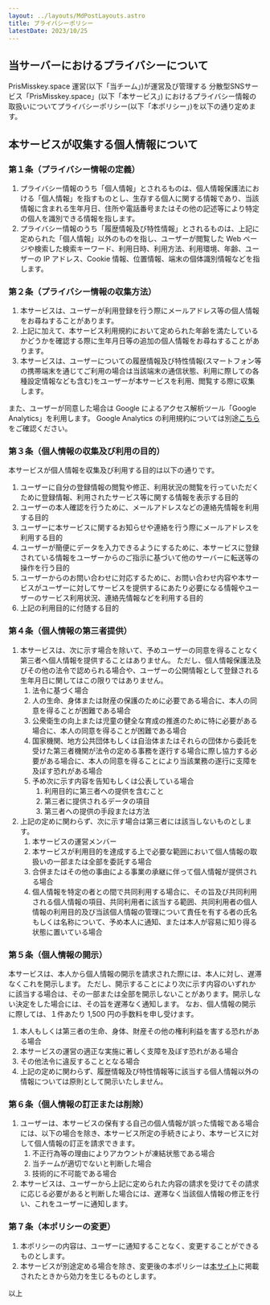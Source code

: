 ```yaml
---
layout: ../layouts/MdPostLayouts.astro
title: プライバシーポリシー
latestDate: 2023/10/25
---
```


## 当サーバーにおけるプライバシーについて

PrisMisskey.space 運営(以下「当チーム」)が運営及び管理する 分散型SNSサービス「PrisMisskey.space」(以下「本サービス」) におけるプライバシー情報の取扱いについてプライバシーポリシー(以下「本ポリシー」)を以下の通り定めます。

## 本サービスが収集する個人情報について

### 第１条（プライバシー情報の定義）

1.  プライバシー情報のうち「個人情報」とされるものは、個人情報保護法における「個人情報」を指すものとし、生存する個人に関する情報であり、当該情報に含まれる生年月日、住所や電話番号またはその他の記述等により特定の個人を識別できる情報を指します。
2.  プライバシー情報のうち「履歴情報及び特性情報」とされるものは、上記に定められた「個人情報」以外のものを指し、ユーザーが閲覧した Web ページや検索した検索キーワード、利用日時、利用方法、利用環境、年齢、ユーザーの IP アドレス、Cookie 情報、位置情報、端末の個体識別情報などを指します。

### 第２条（プライバシー情報の収集方法）

1.  本サービスは、ユーザーが利用登録を行う際にメールアドレス等の個人情報をお尋ねすることがあります。
2.  上記に加えて、本サービス利用規約において定められた年齢を満たしているかどうかを確認する際に生年月日等の追加の個人情報をお尋ねすることがあります。
3.  本サービスは、ユーザーについての履歴情報及び特性情報(スマートフォン等の携帯端末を通じてご利用の場合は当該端末の通信状態、利用に際しての各種設定情報なども含む)をユーザーが本サービスを利用、閲覧する際に収集します。

また、ユーザーが同意した場合は Google によるアクセス解析ツール「Google Analytics」を利用します。
Google Analytics の利用規約については別途[こちら](https://marketingplatform.google.com/about/analytics/terms/jp/)をご確認ください。

### 第３条（個人情報の収集及び利用の目的）

本サービスが個人情報を収集及び利用する目的は以下の通りです。

1.  ユーザーに自分の登録情報の閲覧や修正、利用状況の閲覧を行っていただくために登録情報、利用されたサービス等に関する情報を表示する目的
2.  ユーザーの本人確認を行うために、メールアドレスなどの連絡先情報を利用する目的
3.  ユーザーに本サービスに関するお知らせや連絡を行う際にメールアドレスを利用する目的
4.  ユーザーが簡便にデータを入力できるようにするために、本サービスに登録されている情報をユーザーからのご指示に基づいて他のサーバーに転送等の操作を行う目的
5.  ユーザーからのお問い合わせに対応するために、お問い合わせ内容や本サービスがユーザーに対してサービスを提供するにあたり必要になる情報やユーザーのサービス利用状況、連絡先情報などを利用する目的
6.  上記の利用目的に付随する目的

### 第４条（個人情報の第三者提供）

1.  本サービスは、次に示す場合を除いて、予めユーザーの同意を得ることなく第三者へ個人情報を提供することはありません。
    ただし、個人情報保護法及びその他の法令で認められる場合や、ユーザーの公開情報として登録される生年月日に関してはこの限りではありません。
    1.  法令に基づく場合
    2.  人の生命、身体または財産の保護のために必要である場合に、本人の同意を得ることが困難である場合
    3.  公衆衛生の向上または児童の健全な育成の推進のために特に必要がある場合に、本人の同意を得ることが困難である場合
    4.  国家機関、地方公共団体もしくは自治体またはそれらの団体から委託を受けた第三者機関が法令の定める事務を遂行する場合に際し協力する必要がある場合に、本人の同意を得ることにより当該業務の遂行に支障を及ぼす恐れがある場合
    5.  予め次に示す内容を告知もしくは公表している場合
        1.  利用目的に第三者への提供を含むこと
        2.  第三者に提供されるデータの項目
        3.  第三者への提供の手段または方法
2.  上記の定めに関わらず、次に示す場合は第三者には該当しないものとします。
    1.  本サービスの運営メンバー
    2.  本サービスが利用目的を達成する上で必要な範囲において個人情報の取扱いの一部または全部を委託する場合
    3.  合併またはその他の事由による事業の承継に伴って個人情報が提供される場合
    4.  個人情報を特定の者との間で共同利用する場合に、その旨及び共同利用される個人情報の項目、共同利用者に該当する範囲、共同利用者の個人情報の利用目的及び当該個人情報の管理について責任を有する者の氏名もしくは名称について、予め本人に通知、または本人が容易に知り得る状態に置いている場合

### 第５条（個人情報の開示）

本サービスは、本人から個人情報の開示を請求された際には、本人に対し、遅滞なくこれを開示します。
ただし、開示することにより次に示す内容のいずれかに該当する場合は、その一部または全部を開示しないことがあります。開示しない決定をした場合には、その旨を遅滞なく通知します。
なお、個人情報の開示に際しては、１件あたり 1,500 円の手数料を申し受けます。

1. 本人もしくは第三者の生命、身体、財産その他の権利利益を害する恐れがある場合
2. 本サービスの運営の適正な実施に著しく支障を及ぼす恐れがある場合
3. その他法令に違反することとなる場合
4. 上記の定めに関わらず、履歴情報及び特性情報等に該当する個人情報以外の情報については原則として開示いたしません。

### 第６条（個人情報の訂正または削除）

1.  ユーザーは、本サービスの保有する自己の個人情報が誤った情報である場合には、以下の場合を除き、本サービス所定の手続きにより、本サービスに対して個人情報の訂正を請求できます。
    1. 不正行為等の理由によりアカウントが凍結状態である場合
    2. 当チームが適切でないと判断した場合
    3. 技術的に不可能である場合
2.  本サービスは、ユーザーから上記に定められた内容の請求を受けてその請求に応じる必要があると判断した場合には、遅滞なく当該個人情報の修正を行い、これをユーザーに通知します。

### 第７条（本ポリシーの変更）

1. 本ポリシーの内容は、ユーザーに通知することなく、変更することができるものとします。
2. 本サービスが別途定める場合を除き、変更後の本ポリシーは[本サイト](https://docs.prismisskey.space/)に掲載されたときから効力を生じるものとします。

以上
